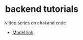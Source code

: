 # backend tutorials

video series on chai and code
- [Model link](https://app.eraser.io/workspace/YtPqZ1VogxGy1jzIDkzj)